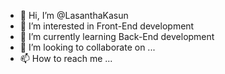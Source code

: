 - 👋 Hi, I’m @LasanthaKasun
- 👀 I’m interested in Front-End development
- 🌱 I’m currently learning Back-End development
- 💞️ I’m looking to collaborate on ...
- 📫 How to reach me ...

<!---
LasanthaKasun/LasanthaKasun is a ✨ special ✨ repository because its `README.md` (this file) appears on your GitHub profile.
You can click the Preview link to take a look at your changes.
--->
